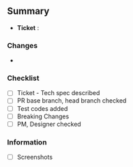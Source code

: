 ## Summary

- **Ticket** : <!--- Ticket number, title and link -->

### Changes

- <!-- Summarize the changes -->

### Checklist

- [ ] Ticket - Tech spec described
- [ ] PR base branch, head branch checked
- [ ] Test codes added
- [ ] Breaking Changes
- [ ] PM, Designer checked

### Information

- [ ] Screenshots
